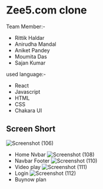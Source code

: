 # Zee5.com clone
Team Member:-
- Rittik Haldar
- Anirudha Mandal
- Aniket Pandey
- Moumita Das
- Sajan Kumar


used language:-
- React
- Javascript
- HTML
- CSS
- Chakara UI


## Screen Short

![Screenshot (106)](src/images/homepage.png)
- Home Nvbar
![Screenshot (108)](https://scontent.fccu31-1.fna.fbcdn.net/v/t39.30808-6/333981204_1260179684900051_6327490019940518943_n.jpg?_nc_cat=111&ccb=1-7&_nc_sid=730e14&_nc_ohc=OP5JuL-8OHsAX-Mg64f&_nc_ht=scontent.fccu31-1.fna&oh=00_AfArx0M7txIAY8KDO8sMmz2sjP2BXM82dQMNx2ukNC_VxQ&oe=64025E8F)
- Navbar Footer
![Screenshot (110)](https://scontent.fccu31-1.fna.fbcdn.net/v/t39.30808-6/333894641_513277667641857_3712025693433383716_n.jpg?_nc_cat=108&ccb=1-7&_nc_sid=730e14&_nc_ohc=BW1aUxvlYacAX8BVOle&_nc_ht=scontent.fccu31-1.fna&oh=00_AfCbJOHAm_0aEZ1StWoYnZNJhAyHTAEsaF8p-bVJq8RwPQ&oe=6401E7AA)
- Video play
![Screenshot (111)](https://scontent.fccu31-1.fna.fbcdn.net/v/t39.30808-6/333936071_622883416335214_2887455868925241243_n.jpg?_nc_cat=109&ccb=1-7&_nc_sid=730e14&_nc_ohc=KXVBkaTOYGkAX8Ubc3x&_nc_ht=scontent.fccu31-1.fna&oh=00_AfA1nLBsX3_NYUXVHdHZvo46tVkhV5zhc5hihZvF3U994g&oe=64030EF2)
- Login
![Screenshot (112)](https://scontent.fccu31-1.fna.fbcdn.net/v/t39.30808-6/334002976_726008832512700_2745555557453629751_n.jpg?_nc_cat=104&ccb=1-7&_nc_sid=730e14&_nc_ohc=HEShZiFbYW8AX9D5VoF&_nc_ht=scontent.fccu31-1.fna&oh=00_AfBV2mwf85957KPWYSmGOApDnouXbwLkiruO4QAxSoSSIA&oe=6402463C)
- Buynow plan




